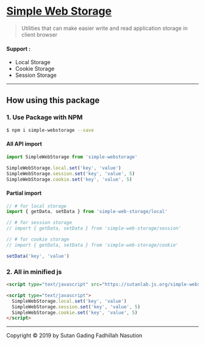 # [Simple Web Storage](https://github.com/sutanlab/simple-webstorage)
> Utilities that can make easier write and read application storage in client browser

#### Support :
- Local Storage
- Cookie Storage
- Session Storage
---

## How using this package

### 1. Use Package with NPM

```bash
$ npm i simple-webstorage --save
```

#### All API import

```js
import SimpleWebStorage from 'simple-webstorage'

SimpleWebStorage.local.set('key', 'value')
SimpleWebStorage.session.set('key', 'value', 5)
SimpleWebStorage.cookie.set('key', 'value', 5)
```

#### Partial import

```js
// # for local storage
import { getData, setData } from 'simple-web-storage/local'

// # for session storage
// import { getData, setData } from 'simple-web-storage/session'

// # for cookie storage
// import { getData, setData } from 'simple-web-storage/cookie'

setData('key', 'value')
```

### 2. All in minified js

```html
<script type="text/javascript" src="https://sutanlab.js.org/simple-webstorage/lib/bundle/simple-webstorage.min.js"></script>

<script type="text/javascript">
  SimpleWebStorage.local.set('key', 'value')
  SimpleWebStorage.session.set('key', 'value', 5)
  SimpleWebStorage.cookie.set('key', 'value', 5)
</script>
```
---

Copyright © 2019 by Sutan Gading Fadhillah Nasution